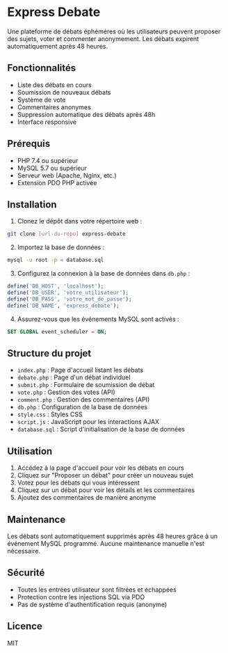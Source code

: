 # Express Debate

Une plateforme de débats éphémères où les utilisateurs peuvent proposer des sujets, voter et commenter anonymement. Les débats expirent automatiquement après 48 heures.

## Fonctionnalités

- Liste des débats en cours
- Soumission de nouveaux débats
- Système de vote
- Commentaires anonymes
- Suppression automatique des débats après 48h
- Interface responsive

## Prérequis

- PHP 7.4 ou supérieur
- MySQL 5.7 ou supérieur
- Serveur web (Apache, Nginx, etc.)
- Extension PDO PHP activée

## Installation

1. Clonez le dépôt dans votre répertoire web :

```bash
git clone [url-du-repo] express-debate
```

2. Importez la base de données :

```bash
mysql -u root -p < database.sql
```

3. Configurez la connexion à la base de données dans `db.php` :

```php
define('DB_HOST', 'localhost');
define('DB_USER', 'votre_utilisateur');
define('DB_PASS', 'votre_mot_de_passe');
define('DB_NAME', 'express_debate');
```

4. Assurez-vous que les événements MySQL sont activés :

```sql
SET GLOBAL event_scheduler = ON;
```

## Structure du projet

- `index.php` : Page d'accueil listant les débats
- `debate.php` : Page d'un débat individuel
- `submit.php` : Formulaire de soumission de débat
- `vote.php` : Gestion des votes (API)
- `comment.php` : Gestion des commentaires (API)
- `db.php` : Configuration de la base de données
- `style.css` : Styles CSS
- `script.js` : JavaScript pour les interactions AJAX
- `database.sql` : Script d'initialisation de la base de données

## Utilisation

1. Accédez à la page d'accueil pour voir les débats en cours
2. Cliquez sur "Proposer un débat" pour créer un nouveau sujet
3. Votez pour les débats qui vous intéressent
4. Cliquez sur un débat pour voir les détails et les commentaires
5. Ajoutez des commentaires de manière anonyme

## Maintenance

Les débats sont automatiquement supprimés après 48 heures grâce à un événement MySQL programmé. Aucune maintenance manuelle n'est nécessaire.

## Sécurité

- Toutes les entrées utilisateur sont filtrées et échappées
- Protection contre les injections SQL via PDO
- Pas de système d'authentification requis (anonyme)

## Licence

MIT
